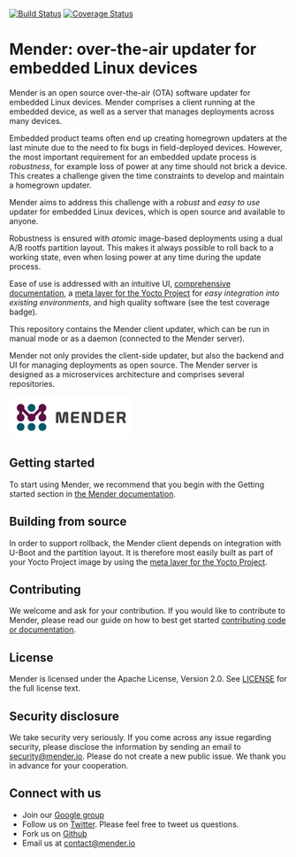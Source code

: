[![Build Status](https://travis-ci.org/mendersoftware/mender.svg?branch=master)](https://travis-ci.org/mendersoftware/mender)
[![Coverage Status](https://coveralls.io/repos/github/mendersoftware/mender/badge.svg?branch=master)](https://coveralls.io/github/mendersoftware/mender?branch=master)

Mender: over-the-air updater for embedded Linux devices
==============================================

Mender is an open source over-the-air (OTA) software updater for embedded Linux
devices. Mender comprises a client running at the embedded device, as well as
a server that manages deployments across many devices.

Embedded product teams often end up creating homegrown updaters at the last
minute due to the need to fix bugs in field-deployed devices. However, the most
important requirement for an embedded update process is *robustness*, for example
loss of power at any time should not brick a device. This creates a challenge
given the time constraints to develop and maintain a homegrown updater.

Mender aims to address this challenge with a *robust* and *easy to use* updater
for embedded Linux devices, which is open source and available to anyone.

Robustness is ensured with *atomic* image-based deployments using a dual A/B
rootfs partition layout. This makes it always possible to roll back to a working state, even
when losing power at any time during the update process.

Ease of use is addressed with an intuitive UI, [comprehensive documentation](https://docs.mender.io/), a
[meta layer for the Yocto Project](https://github.com/mendersoftware/meta-mender) for *easy integration into existing environments*,
and high quality software (see the test coverage badge).

This repository contains the Mender client updater, which can be run in manual
mode or as a daemon (connected to the Mender server).

Mender not only provides the client-side updater, but also the backend and UI
for managing deployments as open source. The Mender server is
designed as a microservices architecture and comprises several repositories.


![Mender logo](mender_logo.png)


## Getting started

To start using Mender, we recommend that you begin with the Getting started
section in [the Mender documentation](https://docs.mender.io/).


## Building from source

In order to support rollback, the Mender client depends on integration with U-Boot
and the partition layout. It is therefore most easily built as part of your
Yocto Project image by using the [meta layer for the Yocto Project](https://github.com/mendersoftware/meta-mender).


## Contributing

We welcome and ask for your contribution. If you would like to contribute to Mender, please read our guide on how to best get started [contributing code or
documentation](https://github.com/mendersoftware/mender/blob/master/CONTRIBUTING.md).

## License

Mender is licensed under the Apache License, Version 2.0. See
[LICENSE](https://github.com/mendersoftware/mender/blob/master/LICENSE) for the
full license text.

## Security disclosure

We take security very seriously. If you come across any issue regarding
security, please disclose the information by sending an email to
[security@mender.io](security@mender.io). Please do not create a new public
issue. We thank you in advance for your cooperation.

## Connect with us

* Join our [Google
  group](https://groups.google.com/a/lists.mender.io/forum/#!forum/mender)
* Follow us on [Twitter](https://twitter.com/mender_io?target=_blank). Please
  feel free to tweet us questions.
* Fork us on [Github](https://github.com/mendersoftware)
* Email us at [contact@mender.io](mailto:contact@mender.io)
